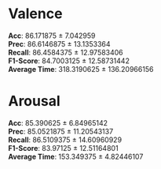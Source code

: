 # Valence
**Acc**: 86.171875 $\pm$ 7.042959 <br/>
**Prec**: 86.6146875 $\pm$ 13.1353364 <br/>
**Recall**: 86.4584375 $\pm$ 12.97583406 <br/>
**F1-Score**: 84.7003125 $\pm$ 12.58731442<br/>
**Average Time**: 318.3190625 $\pm$ 136.20966156 <br/>

# Arousal
**Acc**: 85.390625 $\pm$ 6.84965142 <br/>
**Prec**: 85.0521875 $\pm$ 11.20543137 <br/>
**Recall**: 86.5109375 $\pm$ 14.60960929 <br/>
**F1-Score**:  83.97125 $\pm$ 12.51164801 <br/>
**Average Time**: 153.349375 $\pm$ 4.82446107<br/>
